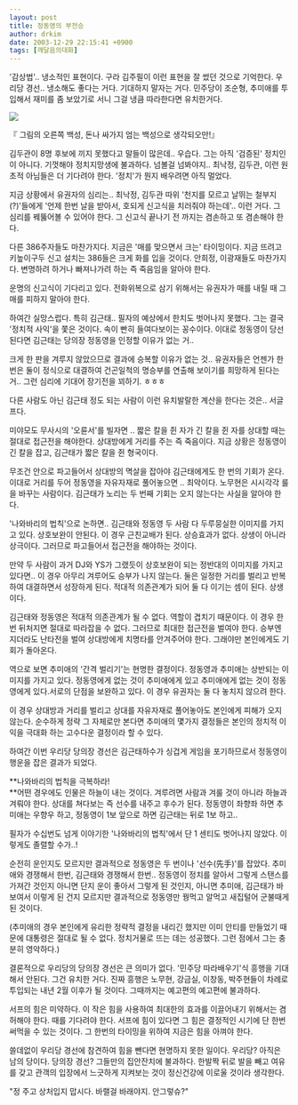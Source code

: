 ```yaml
---
layout: post
title: 정동영의 부전승
author: drkim
date: 2003-12-29 22:15:41 +0900
tags: [깨달음의대화]
---
```

'감상법'.. 냉소적인 표현이다. 구라 김주필이 이런 표현을 잘 썼던 것으로 기억한다. 우리당 경선.. 냉소해도 좋다는 거다. 기대하지 말자는 거다. 민주당이 조순형, 추미애를 투입해서 재미를 좀 보았기로 서니 그걸 냉큼 따라한다면 유치한거다. 


  ![](http://drkimz.com/technote/board/KDR/upimg/1072702738.jpg)


  『 그림의 오른쪽 백성, 돈나 싸가지 엄는 백성으로 생각되오만!』


김두관이 8명 후보에 끼지 못했다고 말들이 많은데.. 우습다. 그는 아직 '검증된' 정치인이 아니다. 기껏해야 정치지망생에 불과하다. 넘볼걸 넘봐야지.. 최낙정, 김두관, 이런 원초적 아님들은 더 기다려야 한다. '정치'가 뭔지 배우려면 아직 멀었다. 

지금 상황에서 유권자의 심리는.. 최낙정, 김두관 따위 '천지를 모르고 날뛰는 철부지(?)'들에게 '언제 한번 날을 받아서, 호되게 신고식을 치러줘야 하는데'.. 이런 거다. 그 심리를 꿰뚫어볼 수 있어야 한다. 그 신고식 끝나기 전 까지는 겸손하고 또 겸손해야 한다. 

다른 386주자들도 마찬가지다. 지금은 '매를 맞으면서 크는' 타이밍이다. 지금 뜨려고 키높이구두 신고 설치는 386들은 크게 화를 입을 것이다. 안희정, 이광재들도 마찬가지다. 변명하려 하거나 빠져나가려 하는 즉 죽음임을 알아야 한다. 

운명의 신고식이 기다리고 있다. 전화위복으로 삼기 위해서는 유권자가 매를 내릴 때 그 매를 피하지 말아야 한다. 

하여간 실망스럽다. 특히 김근태.. 필자의 예상에서 한치도 벗어나지 못했다. 그는 결국 '정치적 사익'을 쫓은 것이다. 속이 빤히 들여다보이는 꽁수이다. 이대로 정동영이 당선된다면 김근태는 당의장 정동영을 인정할 이유가 없는 거.. 

크게 한 판을 겨루지 않았으므로 결과에 승복할 이유가 없는 것.. 유권자들은 언젠가 한번은 둘이 정식으로 대결하여 건곤일척의 명승부를 연출해 보이기를 희망하게 된다는 거.. 그런 심리에 기대어 장기전을 꾀하기. ㅎㅎㅎ

다른 사람도 아닌 김근태 정도 되는 사람이 이런 유치발랄한 계산을 한다는 것은.. 서글프다. 

미야모도 무사시의 '오륜서'를 빌자면 .. 짧은 칼을 쥔 자가 긴 칼을 쥔 자를 상대할 때는 절대로 접근전을 해야한다. 상대방에게 거리를 주는 즉 죽음이다. 지금 상황은 정동영이 긴 칼을 잡고, 김근태가 짧은 칼을 쥔 형국이다.

무조건 안으로 파고들어서 상대방의 멱살을 잡아야 김근태에게도 한 번의 기회가 온다. 이대로 거리를 두어 정동영을 자유자재로 풀어놓으면 .. 최악이다. 노무현은 시시각각 룰을 바꾸는 사람이다. 김근태가 노리는 두 번째 기회는 오지 않는다는 사실을 알아야 한다. 

'나와바리의 법칙'으로 논하면.. 김근태와 정동영 두 사람 다 두루뭉실한 이미지를 가지고 있다. 상호보완이 안된다. 이 경우 근친교배가 된다. 상승효과가 없다. 상생이 아니라 상극이다. 그러므로 파고들어서 접근전을 해야하는 것이다. 

만약 두 사람이 과거 DJ와 YS가 그랬듯이 상호보완이 되는 정반대의 이미지를 가지고 있다면.. 이 경우 아무리 겨루어도 승부가 나지 않는다. 둘은 일정한 거리를 벌리고 반복하여 대결하면서 성장하게 된다. 적대적 의존관계가 되어 둘 다 이기는 셈이 된다. 상생이다.

김근태와 정동영은 적대적 의존관계가 될 수 없다. 역할이 겹치기 때문이다. 이 경우 한번 뒤처지면 절대로 따라잡을 수 없다. 그러므로 최대한 접근전을 벌여야 한다. 승부엔 지더라도 난타전을 벌여 상대방에게 치명타를 안겨주어야 한다. 그래야만 본인에게도 기회가 돌아온다. 

역으로 보면 추미애의 '간격 벌리기'는 현명한 결정이다. 정동영과 추미애는 상반되는 이미지를 가지고 있다. 정동영에게 없는 것이 추미애에게 있고 추미애에게 없는 것이 정동영에게 있다.서로의 단점을 보완하고 있다. 이 경우 유권자는 둘 다 놓치지 않으려 한다. 

이 경우 상대방과 거리를 벌리고 상대를 자유자재로 풀어놓아도 본인에게 피해가 오지 않는다. 순수하게 정략 그 자체로만 본다면 추미애의 몇가지 결정들은 본인의 정치적 이익을 극대화 하는 고수다운 결정이라 할 수 있다. 

하여간 이번 우리당 당의장 경선은 김근태하수가 싱겁게 게임을 포기하므로서 정동영이 행운을 잡은 결과가 되었다. 

**나와바리의 법칙을 극복하라!  
**어떤 경우에도 인물은 하늘이 내는 것이다. 겨루려면 사람과 겨룰 것이 아니라 하늘과 겨뤄야 한다. 상대를 쳐다보는 즉 선수를 내주고 후수가 된다. 정동영이 좌향좌 하면 추미애는 우향우 하고, 정동영이 1보 앞으로 하면 김근태는 뒤로 1보 하고.. 

필자가 수십번도 넘게 이야기한 '나와바리의 법칙'에서 단 1 센티도 벗어나지 않았다. 이렇게도 졸렬할 수가..!

순전히 운인지도 모르지만 결과적으로 정동영은 두 번이나 '선수(先手)'를 잡았다. 추미애와 경쟁해서 한번, 김근태와 경쟁해서 한번.. 정동영이 정치를 알아서 그렇게 스탠스를 가져간 것인지 아니면 단지 운이 좋아서 그렇게 된 것인지, 아니면 추미애, 김근태가 바보여서 이렇게 된 건지 모르지만 결과적으로 정동영만 꿩먹고 알먹고 새집털어 군불때게 된 것이다. 

(추미애의 경우 본인에게 유리한 정략적 결정을 내리긴 했지만 이미 안티를 만들었기 때문에 대통령은 절대로 될 수 없다. 정치거물로 뜨는 데는 성공했다. 그런 점에서 그는 충분히 영악하다.) 

결론적으로 우리당의 당의장 경선은 큰 의미가 없다. '민주당 따라배우기'식 흥행을 기대해서 안된다. 그건 유치한 거다. 진짜 흥행은 노무현, 강금실, 이창동, 박주현들이 차례로 투입되는 내년 2월 이후가 될 것이다. 그때까지는 예고편의 예고편에 불과하다. 

서프의 힘은 미약하다. 이 작은 힘을 사용하여 최대한의 효과를 이끌어내기 위해서는 겸허해야 한다. 때를 기다려야 한다. 서프에 힘이 있다면 그 힘은 결정적인 시기에 단 한번 써먹을 수 있는 것이다. 그 한번의 타이밍을 위하여 지금은 힘을 아껴야 한다. 

쓸데없이 우리당 경선에 참견하여 힘을 뺀다면 현명하지 못한 일이다. 우리당? 아직은 남의 당이다. 당의장 경선? 그들만의 집안잔치에 불과하다. 한발짝 뒤로 발을 빼고 여유를 갖고 관객의 입장에서 느긋하게 지켜보는 것이 정신건강에 이로울 것이라 생각한다. 

"정 주고 상처입지 맙시다. 바랠걸 바래야지. 안그렇슈?"